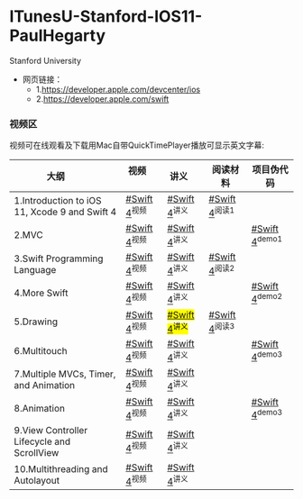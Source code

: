 # ITunesU-Stanford-IOS11-PaulHegarty
Stanford University

- 网页链接：
	- 1.https://developer.apple.com/devcenter/ios
	- 2.https://developer.apple.com/swift

### 视频区

视频可在线观看及下载用Mac自带QuickTimePlayer播放可显示英文字幕:

大纲         | 视频           | 讲义     |   阅读材料  |  项目伪代码 |
--------------------|------------------|-----------------------|---------------------|---|
1.Introduction to iOS 11, Xcode 9 and Swift 4 | [#Swift 4](https://p1-u.itunes.apple.com/WebObjects/LZStudent.woa/ra/1/courses/CODOAOSRJY0GOAQH/materials/MADZGRJYYKMISZND/download/dl.m4v)<sup>视频</sup>   | [#Swift 4](https://p1-u.itunes.apple.com/WebObjects/LZStudent.woa/ra/1/courses/CODOAOSRJY0GOAQH/materials/MAENCR1FANSBHI0G/download/dl.pdf)<sup>讲义</sup>   |   [#Swift 4](https://p1-u.itunes.apple.com/WebObjects/LZStudent.woa/ra/1/courses/CODOAOSRJY0GOAQH/materials/MAFYKAJQUOZUQBSH/download/dl.pdf)<sup>阅读1</sup>|
2.MVC       | [#Swift 4](https://p1-u.itunes.apple.com/WebObjects/LZStudent.woa/ra/1/courses/CODOAOSRJY0GOAQH/materials/MAEJ3F0MCPGTOJTE/download/dl.m4v)<sup>视频</sup>   | [#Swift 4](https://p1-u.itunes.apple.com/WebObjects/LZStudent.woa/ra/1/courses/CODOAOSRJY0GOAQH/materials/MAENCR1FANSBHI0G/download/dl.pdf)<sup>讲义</sup>   |    |  [#Swift 4](https://p1-u.itunes.apple.com/WebObjects/LZStudent.woa/ra/1/courses/CODOAOSRJY0GOAQH/materials/MAEH3GKBFASIKURJ/download/dl.pdf)<sup>demo1</sup>  |
3.Swift Programming Language  | [#Swift 4](https://p1-u.itunes.apple.com/WebObjects/LZStudent.woa/ra/1/courses/CODOAOSRJY0GOAQH/materials/MAEFTGOILZW1VRZE/download/dl.m4v)<sup>视频</sup>      | [#Swift 4](https://p1-u.itunes.apple.com/WebObjects/LZStudent.woa/ra/1/courses/CODOAOSRJY0GOAQH/materials/MADB001OSUTS3RGH/download/dl.pdf)<sup>讲义</sup>        |[#Swift 4](https://p1-u.itunes.apple.com/WebObjects/LZStudent.woa/ra/1/courses/CODOAOSRJY0GOAQH/materials/MAFYKAJQUOZUQBSH/download/dl.pdf)<sup>阅读2</sup>|
4.More Swift      | [#Swift 4](https://p1-u.itunes.apple.com/WebObjects/LZStudent.woa/ra/1/courses/CODOAOSRJY0GOAQH/materials/MAFQOD0MHFEDNUEI/download/dl.m4v)<sup>视频</sup>  | [#Swift 4](https://p1-u.itunes.apple.com/WebObjects/LZStudent.woa/ra/1/courses/CODOAOSRJY0GOAQH/materials/MAEE3QOHOJJKD0OE/download/dl.pdf)<sup>讲义</sup>    | |[#Swift 4](https://p1-u.itunes.apple.com/WebObjects/LZStudent.woa/ra/1/courses/CODOAOSRJY0GOAQH/materials/MAFADRYVELCRJZLE/download/dl.pdf)<sup>demo2</sup>|
5.Drawing           | [#Swift 4](https://p1-u.itunes.apple.com/WebObjects/LZStudent.woa/ra/1/courses/CODOAOSRJY0GOAQH/materials/MAEXXOGLVJ2ZTHBJ/download/dl.m4v)<sup>视频</sup>    | <mark>[#Swift 4](https://p1-u.itunes.apple.com/WebObjects/LZStudent.woa/ra/1/courses/CODOAOSRJY0GOAQH/materials/MADUDURXRYWFSISH/download/dl.pdf)<sup>讲义</sup></mark>  |[#Swift 4](https://p1-u.itunes.apple.com/WebObjects/LZStudent.woa/ra/1/courses/CODOAOSRJY0GOAQH/materials/MAFOZAKXSU0RMDRE/download/dl.pdf)<sup>阅读3</sup>|
6.Multitouch         | [#Swift 4](https://p1-u.itunes.apple.com/WebObjects/LZStudent.woa/ra/1/courses/CODOAOSRJY0GOAQH/materials/MAFYLRRSPTTANK2G/download/dl.m4v)<sup>视频</sup>     | [#Swift 4](https://p1-u.itunes.apple.com/WebObjects/LZStudent.woa/ra/1/courses/CODOAOSRJY0GOAQH/materials/MADT01DBENDHMRWC/download/dl.pdf)<sup>讲义</sup>   | |[#Swift 4](https://p1-u.itunes.apple.com/WebObjects/LZStudent.woa/ra/1/courses/CODOAOSRJY0GOAQH/materials/MAFWDEMHCN0JBXZA/download/dl.pdf)<sup>demo3</sup>
7.Multiple MVCs, Timer, and Animation            | [#Swift 4](https://p1-u.itunes.apple.com/WebObjects/LZStudent.woa/ra/1/courses/CODOAOSRJY0GOAQH/materials/MAFNOOZKY3QOILHC/download/dl.m4v)<sup>视频</sup>      | [#Swift 4](https://p1-u.itunes.apple.com/WebObjects/LZStudent.woa/ra/1/courses/CODOAOSRJY0GOAQH/materials/MAEKAIQQBVZCORUD/download/dl.pdf)<sup>讲义</sup>         |
8.Animation           | [#Swift 4](https://p1-u.itunes.apple.com/WebObjects/LZStudent.woa/ra/1/courses/CODOAOSRJY0GOAQH/materials/MAFZVAHRS0EQOEAB/download/dl.m4v)<sup>视频</sup> | [#Swift 4](https://p1-u.itunes.apple.com/WebObjects/LZStudent.woa/ra/1/courses/CODOAOSRJY0GOAQH/materials/MAFBKG3RTSRPTVEB/download/dl.pdf)<sup>讲义</sup>   ||[#Swift 4](https://p1-u.itunes.apple.com/WebObjects/LZStudent.woa/ra/1/courses/CODOAOSRJY0GOAQH/materials/MAFAP0CHA23CSLNC/download/dl.pdf)<sup>demo3</sup>|
9.View Controller Lifecycle and ScrollView	|	[#Swift 4](https://p1-u.itunes.apple.com/WebObjects/LZStudent.woa/ra/1/courses/CODOAOSRJY0GOAQH/materials/MAFA0XA1GARU0YZD/download/dl.m4v)<sup>视频</sup>	|	[#Swift 4](https://p1-u.itunes.apple.com/WebObjects/LZStudent.woa/ra/1/courses/CODOAOSRJY0GOAQH/materials/MAFBQCUWLXYQLPAB/download/dl.pdf)<sup>讲义</sup>	|
10.Multithreading and Autolayout|		[#Swift 4](https://p1-u.itunes.apple.com/WebObjects/LZStudent.woa/ra/1/courses/CODOAOSRJY0GOAQH/materials/MAF2ANO0JM2ELIOC/download/dl.m4v)<sup>视频</sup>	|	[#Swift 4](https://p1-u.itunes.apple.com/WebObjects/LZStudent.woa/ra/1/courses/CODOAOSRJY0GOAQH/materials/MADZMFCXRHWZAD2A/download/dl.pdf)<sup>讲义</sup>	| 
